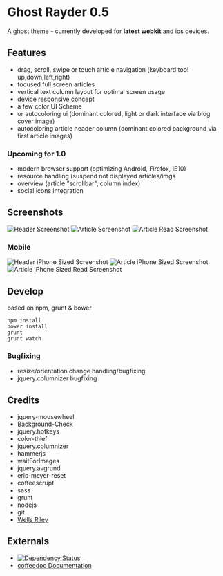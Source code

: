 # Ghost Rayder 0.5

A ghost theme - currently developed for **latest webkit** and ios devices.

## Features

- drag, scroll, swipe or touch article navigation (keyboard too! up,down,left,right) 
- focused full screen articles
- vertical text column layout for optimal screen usage
- device responsive concept
- a few color UI Scheme
- or autocoloring ui (dominant colored, light or dark interface via blog cover image)
- autocoloring article header column (dominant colored background via first article images)

### Upcoming for 1.0

- modern browser support (optimizing Android, Firefox, IE10)
- resource handling (suspend not displayed articles/imgs
- overview (article "scrollbar", column index)
- social icons integration

## Screenshots

![Header Screenshot](/screens/header.png)
![Article Screenshot](/screens/article.png)
![Article Read Screenshot](/screens/read.png)

### Mobile

![Header iPhone Sized Screenshot](/screens/header_mobile.png)
![Article iPhone Sized Screenshot](/screens/article_mobile.png)
![Article iPhone Sized Read Screenshot](/screens/read_mobile.png)

## Develop
based on npm, grunt & bower 
    
    npm install
    bower install
    grunt
    grunt watch

### Bugfixing

- resize/orientation change handling/bugfixing
- jquery.columnizer bugfixing

## Credits
- jquery-mousewheel
- Background-Check
- jquery.hotkeys
- color-thief
- jquery.columnizer
- hammerjs
- waitForImages
- jquery.avgrund
- eric-meyer-reset
- coffeescrupt
- sass
- grunt
- nodejs
- git
- [Wells Riley](http://blog.wells.ee/dribbble/)

## Externals

- [![Dependency Status](https://gemnasium.com/k9ordon/ghostrayder.png)](https://gemnasium.com/k9ordon/ghostrayder)
- [coffeedoc Documentation](http://coffeedoc.info/github/k9ordon/ghostrayder/master/)
